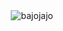 <div align="center">
  <img src="https://horrorgifs.neocities.org/lines/Line%20(102).gif" alt="bajojajo">
</div>
